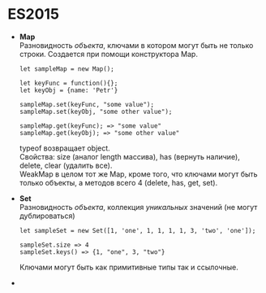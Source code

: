 <h1>
ES2015
</h1>

<ul>
<li>
<strong>Map</strong>
<br/>

<div>
Разновидность <em>объекта</em>, ключами в котором могут быть не только строки. Создается при помощи конструктора Map.

```
let sampleMap = new Map();

let keyFunc = function(){};
let keyObj = {name: 'Petr'}

sampleMap.set(keyFunc, "some value");
sampleMap.set(keyObj, "some other value");

sampleMap.get(keyFunc); => "some value"
sampleMap.get(keyObj); => "some other value"
```
typeof возвращает object.
<br/>
Свойства: size (аналог length массива), has (вернуть наличие), delete, clear (удалить все).
<br/>
WeakMap в целом тот же Map, кроме того, что ключами могут быть только объекты, a методов всего 4 (delete, has, get, set).
</div>
</li>

<li>
<strong>Set</strong>
<br/>

<div>
Разновидность <em>объекта</em>, коллекция <em>уникальных</em> значений (не могут дублироваться)

```
let sampleSet = new Set([1, 'one', 1, 1, 1, 1, 3, 'two', 'one']);

sampleSet.size => 4
sampleSet.keys() => {1, "one", 3, "two"}
```
Ключами могут быть как примитивные типы так и ссылочные.
</div>
</li>

<li>
<strong></strong>
<br/>

<div>
</div>
</li>

</ul>
